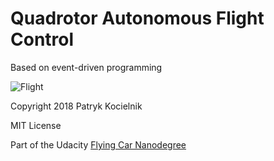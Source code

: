 Quadrotor Autonomous Flight Control
===================================

Based on event-driven programming

![Flight](flight.gif)

Copyright 2018 Patryk Kocielnik

MIT License

Part of the Udacity [Flying Car Nanodegree](https://www.udacity.com/course/flying-car-nanodegree--nd787)
